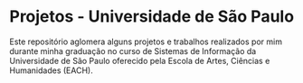 # Projetos - Universidade de São Paulo
Este repositório aglomera alguns projetos e trabalhos realizados por mim durante minha graduação no curso de Sistemas de Informação da Universidade de São Paulo oferecido pela Escola de Artes, Ciências e Humanidades (EACH).
